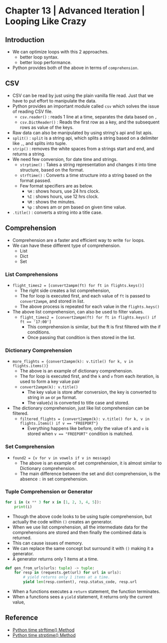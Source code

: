 # Chapter 13 | Advanced Iteration | Looping Like Crazy #

## Introduction ##

* We can optimize loops with this 2 approaches.
    - better loop syntax.
    - better loop performance.
* Python provides both of the above in terms of `comprehension`.

## CSV ##
* CSV can be read by just using the plain vanilla file read. Just that we have to put effort to manipulate the data.
* Python provides an important module called `csv` which solves the issue of reading CSV file.
    - `csv.reader()` : reads 1 line at a time, separates the data based on `,`
    - `csv.DictReader()` : Reads the first row as a key, and the subsequent rows as value of the keys.
* Raw data can also be manipulated by using string's api and list apis.
* `split()` : `split` is a string api, which splits a string based on a delimiter like `,`, and splits into tuple.
* `strip()` : removes the white spaces from a strings start and end, and returns a string.
* We need few conversion, for date time and strings.
    - `strptime()` : Takes a string representation and changes it into time structure, based on the format.
    - `strftime()` : Converts a time structure into a string based on the format passed.
    - Few format specifiers are as below.
        + `%H` : shows hours, use 24 hrs clock.
        + `%I` : shows hours, use 12 hrs clock.
        + `%M` : shows the minutes.
        + `%p` : shows am or pm based on given time value.
* `.title()` : converts a string into a title case.

## Comprehension ##
* Comprehension are a faster and efficient way to write `for` loops.
* We can have these different type of comprehension.
    - List
    - Dict 
    - Set 
### List Comprehensions ###

* `flight_times2 = [convert2ampm(ft) for ft in flights.keys()]`
    - The right side creates a list comprehension, 
    - The for loop is executed first, and each value of `ft` is passed to `convert2ampm`, and stored in list.
    - The above process is repeated for each value in the `flights.keys()`
* The above list comprehension, can also be used to filter values.
    - `flight_times2 = [convert2ampm(ft) for ft in flights.keys() if ft == '17:00']`
        + This comprehension is similar, but the ft is first filtered with the if conditions.
        + Once passing that condition is then stored in the list.

### Dictionary Comprehension ###
* `more_flights = {convert2ampm(k): v.title() for k, v in flights.items()}`
    - The above is an example of dictionary comprehension.
    - The for loop is executed first, and the `k` and `v` from each iteration, is used to form a key value pair
    - `convert2ampm(k): v.title()`
        + The key value is store after conversion, the key is converted to string in `am` or `pm` format.
        + The value(`v`) is converted to title case and stored.
* The dictionary comprehension, just like list comprehension can be filtered.
    * `filtered_flights = {convert2ampm(k): v.title() for k, v in flights.items() if v == "FREEPORT"}` 
        - Everything happens like before, only the value of `k` and `v` is stored when `v == "FREEPORT"` condition is matched.

### Set Comprehension ###
* `found2 = {v for v in vowels if v in message}`
    - The above is an example of set comprehension, it is almost similar to Dictionary comprehension.
    - The main difference between the set and dict comprehension, is the absence `:` in set comprehension.

### Tuple Comprehension or Generator ###

````python
for i in (x ** 3 for x in [1, 2, 3, 4, 5]):
    print(i)
````
* Though the above code looks to be using tuple comprehension, but actually the code within `()` creates an generator.
* When we use list comprehension, all the intermediate data for the comprehensions are stored and then finally the combined data is returned.
* This can cause issues of memory.
* We can replace the same concept but surround it with `()` making it a generator.
* A generator returns only 1 items at a time.

````python
def gen_from_urls(urls: tuple) -> tuple:
    for resp in (requests.get(url) for url in urls):
        # yield returns only 1 items at a time.
        yield len(resp.content), resp.status_code, resp.url
````

* When a functions executes a `return` statement, the function terminates.
* When a functions sees a `yield` statement, it returns only the current value,


## Reference ##
* [Python time strftime() Method ](https://www.tutorialspoint.com/python/time_strftime.htm)
* [Python time strptime() Method](https://www.tutorialspoint.com/python/time_strptime.htm)
  
